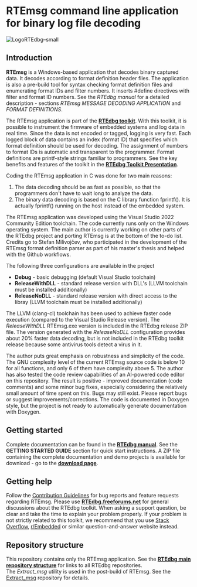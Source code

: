 # RTEmsg command line application for binary log file decoding

![LogoRTEdbg–small](https://github.com/RTEdbg/RTEdbg/assets/144953452/e123f541-1d05-44ca-a85e-34a7abeded22)

## Introduction

**RTEmsg** is a Windows-based application that decodes binary captured data. It decodes according to format definition header files. The application is also a pre-build tool for syntax checking format definition files and enumerating format IDs and filter numbers. It inserts #define directives with filter and format ID numbers. See the *RTEdbg manual* for a detailed description - sections *RTEmsg MESSAGE DECODING APPLICATION* and *FORMAT DEFINITIONS*.

The RTEmsg application is part of the **[RTEdbg toolkit](https://github.com/RTEdbg/RTEdbg)**. With this toolkit, it is possible to instrument the firmware of embedded systems and log data in real time. Since the data is not encoded or tagged, logging is very fast. Each logged block of data contains an index (format ID) that specifies which format definition should be used for decoding. The assignment of numbers to format IDs is automatic and transparent to the programmer. Format definitions are printf-style strings familiar to programmers. See the key benefits and features of the toolkit in the **[RTEdbg Toolkit Presentation](https://github.com/RTEdbg/RTEdbg/releases/download/Documentation/RTEdbg.Presentation.pdf)**.

Coding the RTEmsg application in C was done for two main reasons:
1. The data decoding should be as fast as possible, so that the programmers don't have to wait long to analyze the data.
2. The binary data decoding is based on the C library function fprintf(). It is actually fprintf() running on the host instead of the embedded system.

The RTEmsg application was developed using the Visual Studio 2022 Community Edition toolchain. The code currently runs only on the Windows operating system. The main author is currently working on other parts of the RTEdbg project and porting RTEmsg is at the bottom of the to-do list. Credits go to Stefan Milivojčev, who participated in the development of the RTEmsg format definition parser as part of his master's thesis and helped with the Github workflows.

The following three configurations are available in the project
* **Debug** - basic debugging (default Visual Studio toolchain)
* **ReleaseWithDLL** - standard release version with DLL's (LLVM toolchain must be installed additionally)
* **ReleaseNoDLL** -  standard release version with direct access to the libray (LLVM toolchain must be installed additionally)

The LLVM (clang-cl) toolchain has been used to achieve faster code execution (compared to the Visual Studio Release version). The *ReleaseWithDLL* RTEmsg.exe version is included in the RTEdbg release ZIP file. The version generated with the *ReleaseNoDLL* configuration provides about 20% faster data decoding, but is not included in the RTEdbg toolkit release because some antivirus tools detect a virus in it.

The author puts great emphasis on robustness and simplicity of the code. The GNU complexity level of the current RTEmsg source code is below 10 for all functions, and only 6 of them have complexity above 5. The author has also tested the code review capabilities of an AI-powered code editor on this repository. The result is positive - improved documentation (code comments) and some minor bug fixes, especially considering the relatively small amount of time spent on this.
Bugs may still exist. Please report bugs or suggest improvements/corrections. The code is documented in Doxygen style, but the project is not ready to automatically generate documentation with Doxygen.

## Getting started
Complete documentation can be found in the **[RTEdbg manual](https://github.com/RTEdbg/RTEdbg/releases/download/Documentation/RTEdbg.library.and.tools.manual.pdf)**. See the **GETTING STARTED GUIDE** section for quick start instructions. 
A ZIP file containing the complete documentation and demo projects is available for download - go to the **[download page](https://github.com/RTEdbg/RTEdbg/releases)**.

## Getting help
Follow the [Contribution Guidelines](https://github.com/RTEdbg/RTEdbg/blob/master/docs/CONTRIBUTING.md) for bug reports and feature requests regarding RTEmsg. 
Please use **[RTEdbg.freeforums.net](https://rtedbg.freeforums.net/)** for general discussions about the RTEdbg toolkit. 
When asking a support question, be clear and take the time to explain your problem properly. If your problem is not strictly related to this toolkit, we recommend that you use [Stack Overflow](https://stackoverflow.com/), [r/Embedded](https://www.reddit.com/r/embedded/) or similar question-and-answer website instead.

## Repository structure
This repository contains only the RTEmsg application. See the **[RTEdbg main repository structure](https://github.com/RTEdbg/RTEdbg?tab=readme-ov-file#Repository-Structure)** for links to all RTEdbg repositories. <br>
The *Extract_msg* utility is used in the post-build of RTEmsg. See the [Extract_msg](https://github.com/RTEdbg/Extract_msg) repository for details.
